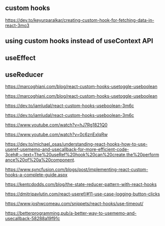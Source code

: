 ## custom hooks
https://dev.to/keyurparalkar/creating-custom-hook-for-fetching-data-in-react-3mo3
## using custom hooks instead of useContext API
## useEffect
## useReducer


https://marcoghiani.com/blog/react-custom-hooks-usetoggle-useboolean


<!-- useToggle -->
<!-- useBoolean -->
https://marcoghiani.com/blog/react-custom-hooks-usetoggle-useboolean

<!-- Check other custom hooks here -->
https://dev.to/iamludal/react-custom-hooks-useboolean-3m6c

https://dev.to/iamludal/react-custom-hooks-useboolean-3m6c


https://www.youtube.com/watch?v=hJ7Rg1821Q0

https://www.youtube.com/watch?v=0c6znExIqRw


<!-- Understanding  react hooks -->
https://dev.to/michael_osas/understanding-react-hooks-how-to-use-useref-usememo-and-usecallback-for-more-efficient-code-3ceh#:~:text=The%20useRef%20hook%20can%20create,the%20performance%20of%20a%20component.

https://www.syncfusion.com/blogs/post/implementing-react-custom-hooks-a-complete-guide.aspx


<!-- State Reducer Pattern  -->
https://kentcdodds.com/blog/the-state-reducer-pattern-with-react-hooks

https://dmitripavlutin.com/react-useref/#11-use-case-logging-button-clicks


<!-- useTimeout -->
https://www.joshwcomeau.com/snippets/react-hooks/use-timeout/

https://betterprogramming.pub/a-better-way-to-usememo-and-usecallback-58288a19f91c


